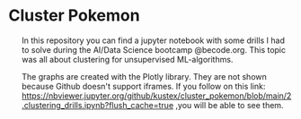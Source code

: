 # Cluster Pokemon
<ol>
In this repository you can find a jupyter notebook with some drills I had to solve during the AI/Data Science bootcamp @becode.org.  
This topic was all about clustering for unsupervised ML-algorithms. 

The graphs are created with the Plotly library. They are not shown because Github doesn't support iframes. If you follow on this link: https://nbviewer.jupyter.org/github/kustex/cluster_pokemon/blob/main/2.clustering_drills.ipynb?flush_cache=true ,you will be able to see them. 
</ol>
